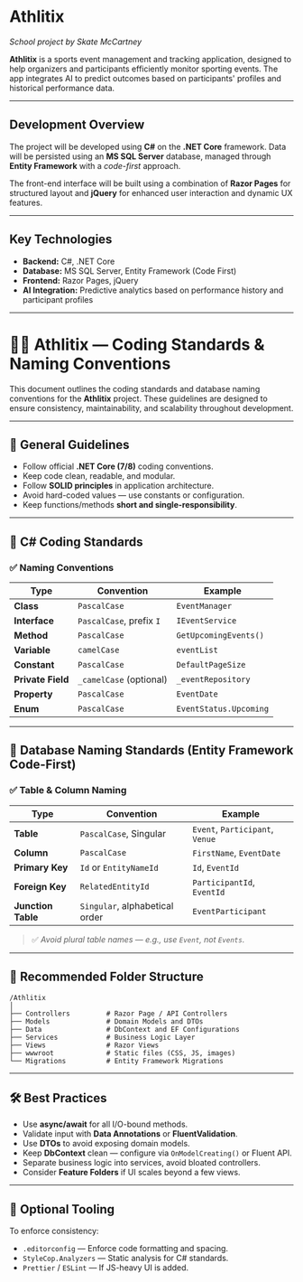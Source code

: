﻿# **Athlitix**

*School project by Skate McCartney*

**Athlitix** is a sports event management and tracking application, designed to help organizers and participants efficiently monitor sporting events. The app integrates AI to predict outcomes based on participants' profiles and historical performance data.

---

## **Development Overview**

The project will be developed using **C#** on the **.NET Core** framework. Data will be persisted using an **MS SQL Server** database, managed through **Entity Framework** with a *code-first* approach.

The front-end interface will be built using a combination of **Razor Pages** for structured layout and **jQuery** for enhanced user interaction and dynamic UX features.

---

## **Key Technologies**

* **Backend:** C#, .NET Core
* **Database:** MS SQL Server, Entity Framework (Code First)
* **Frontend:** Razor Pages, jQuery
* **AI Integration:** Predictive analytics based on performance history and participant profiles

---

# 🧑‍💻 Athlitix — Coding Standards & Naming Conventions

This document outlines the coding standards and database naming conventions for the **Athlitix** project. These guidelines are designed to ensure consistency, maintainability, and scalability throughout development.

---

## 📌 General Guidelines

* Follow official **.NET Core (7/8)** coding conventions.
* Keep code clean, readable, and modular.
* Follow **SOLID principles** in application architecture.
* Avoid hard-coded values — use constants or configuration.
* Keep functions/methods **short and single-responsibility**.

---

## 🧱 C# Coding Standards

### ✅ Naming Conventions

| Type              | Convention               | Example                |
| ----------------- | ------------------------ | ---------------------- |
| **Class**         | `PascalCase`             | `EventManager`         |
| **Interface**     | `PascalCase`, prefix `I` | `IEventService`        |
| **Method**        | `PascalCase`             | `GetUpcomingEvents()`  |
| **Variable**      | `camelCase`              | `eventList`            |
| **Constant**      | `PascalCase`             | `DefaultPageSize`      |
| **Private Field** | `_camelCase` (optional)  | `_eventRepository`     |
| **Property**      | `PascalCase`             | `EventDate`            |
| **Enum**          | `PascalCase`             | `EventStatus.Upcoming` |

---

## 🧾 Database Naming Standards (Entity Framework Code-First)

### ✅ Table & Column Naming

| Type               | Convention                     | Example                         |
| ------------------ | ------------------------------ | ------------------------------- |
| **Table**          | `PascalCase`, Singular         | `Event`, `Participant`, `Venue` |
| **Column**         | `PascalCase`                   | `FirstName`, `EventDate`        |
| **Primary Key**    | `Id` or `EntityNameId`         | `Id`, `EventId`                 |
| **Foreign Key**    | `RelatedEntityId`              | `ParticipantId`, `EventId`      |
| **Junction Table** | `Singular`, alphabetical order | `EventParticipant`              |

> ✅ *Avoid plural table names — e.g., use `Event`, not `Events`.*

---

## 📂 Recommended Folder Structure

```
/Athlitix
│
├── Controllers         # Razor Page / API Controllers
├── Models              # Domain Models and DTOs
├── Data                # DbContext and EF Configurations
├── Services            # Business Logic Layer
├── Views               # Razor Views
├── wwwroot             # Static files (CSS, JS, images)
└── Migrations          # Entity Framework Migrations
```

---

## 🛠️ Best Practices

* Use **async/await** for all I/O-bound methods.
* Validate input with **Data Annotations** or **FluentValidation**.
* Use **DTOs** to avoid exposing domain models.
* Keep **DbContext** clean — configure via `OnModelCreating()` or Fluent API.
* Separate business logic into services, avoid bloated controllers.
* Consider **Feature Folders** if UI scales beyond a few views.

---

## 🧪 Optional Tooling

To enforce consistency:

* `.editorconfig` — Enforce code formatting and spacing.
* `StyleCop.Analyzers` — Static analysis for C# standards.
* `Prettier` / `ESLint` — If JS-heavy UI is added.



